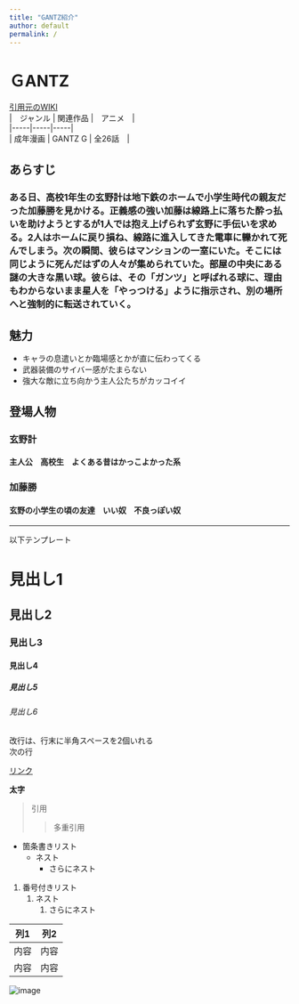 ```yaml
---
title: "GANTZ紹介"
author: default
permalink: /
---
```


# ＧANTZ  
[引用元のWIKI](https://ja.wikipedia.org/wiki/GANTZ)  
|　ジャンル | 関連作品 |　アニメ　|  
|-----|-----|-----|  
| 成年漫画 | GANTZ G | 全26話　|  
 
## あらすじ　　
### ある日、高校1年生の玄野計は地下鉄のホームで小学生時代の親友だった加藤勝を見かける。正義感の強い加藤は線路上に落ちた酔っ払いを助けようとするが1人では抱え上げられず玄野に手伝いを求める。2人はホームに戻り損ね、線路に進入してきた電車に轢かれて死んでしまう。次の瞬間、彼らはマンションの一室にいた。そこには同じように死んだはずの人々が集められていた。部屋の中央にある謎の大きな黒い球。彼らは、その「ガンツ」と呼ばれる球に、理由もわからないまま星人を「やっつける」ように指示され、別の場所へと強制的に転送されていく。  
 ## 魅力  
 - キャラの息遣いとか臨場感とかが直に伝わってくる
 - 武器装備のサイバー感がたまらない
 - 強大な敵に立ち向かう主人公たちがカッコイイ　　

 ## 登場人物　　
 ### 玄野計　　
 #### 主人公　高校生　よくある昔はかっこよかった系　
 ### 加藤勝　　
 #### 玄野の小学生の頃の友達　いい奴　不良っぽい奴
 



---

以下テンプレート

# 見出し1
## 見出し2
### 見出し3
#### 見出し4
##### 見出し5
###### 見出し6

改行は、行末に半角スペースを2個いれる  
次の行

[リンク](https://www.google.co.jp/)

**太字**

> 引用
>> 多重引用


- 箇条書きリスト
  - ネスト
    - さらにネスト


1. 番号付きリスト
   1. ネスト
      1. さらにネスト

  
| 列1  | 列2  |
|-----|-----|
| 内容  | 内容  |
| 内容  | 内容  |

![image](/220422_GitHubPages/assets/images/logo-150.png)
